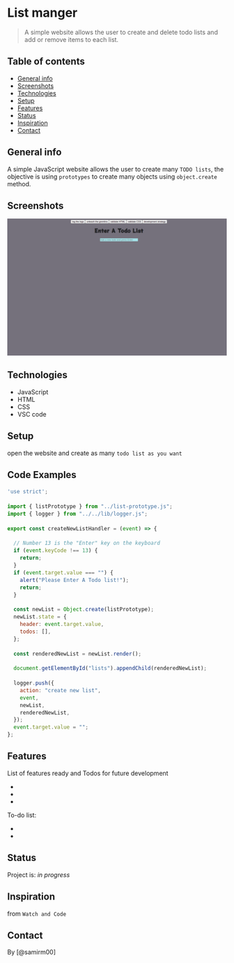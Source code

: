 # List manger


> A simple website allows the user to create and delete todo lists and add or remove items to each list.

## Table of contents
* [General info](#general-info)
* [Screenshots](#screenshots)
* [Technologies](#technologies)
* [Setup](#setup)
* [Features](#features)
* [Status](#status)
* [Inspiration](#inspiration)
* [Contact](#contact)

## General info

A simple JavaScript website allows the user to create many `TODO lists`, the objective is using `prototypes` to create many objects using `object.create` method.

## Screenshots
![Example screenshot](public/assets/screenShot.png)

## Technologies
* JavaScript
* HTML
* CSS
* VSC code


## Setup
open the website and create as many `todo list as you want`

## Code Examples

```js
'use strict';

import { listPrototype } from "../list-prototype.js";
import { logger } from "../../lib/logger.js";

export const createNewListHandler = (event) => {

  // Number 13 is the "Enter" key on the keyboard
  if (event.keyCode !== 13) {
    return;
  }
  if (event.target.value === "") {
    alert("Please Enter A Todo list!");
    return;
  }
  
  const newList = Object.create(listPrototype);
  newList.state = {
    header: event.target.value,
    todos: [],
  };

  const renderedNewList = newList.render();

  document.getElementById("lists").appendChild(renderedNewList);

  logger.push({
    action: "create new list",
    event,
    newList,
    renderedNewList,
  });
  event.target.value = "";
};
```


## Features
List of features ready and Todos for future development

* 
* 
* 

To-do list:

* 
* 

## Status
Project is: _in progress_

## Inspiration

from `Watch and Code`

## Contact
By [@samirm00] 